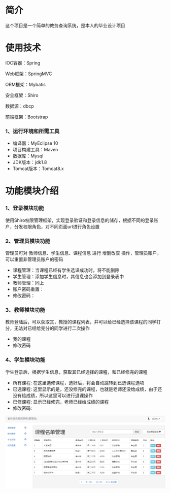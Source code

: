 # 简介
这个项目是一个简单的教务查询系统，是本人的毕业设计项目

# 使用技术
IOC容器：Spring

Web框架：SpringMVC

ORM框架：Mybatis

安全框架：Shiro

数据源：dbcp

前端框架：Bootstrap


### 1、运行环境和所需工具
* 编译器：MyEclipse 10
* 项目构建工具：Maven
* 数据库：Mysql
* JDK版本：jdk1.8
* Tomcat版本：Tomcat8.x

# 功能模块介绍
### 1、登录模块功能
使用Shiro权限管理框架，实现登录验证和登录信息的储存，根据不同的登录账户，分发权限角色，对不同页面url进行角色设置
### 2、管理员模块功能
管理员可对 教师信息、学生信息、课程信息 进行 增删改查 操作，管理员账户，可以重置非管理员账户的密码
* 课程管理：当课程已经有学生选课成功时，将不能删除
* 学生管理：添加学生信息时，其信息也会添加到登录表中
* 教师管理：同上
* 账户密码重置：
* 修改密码：

### 3、教师模块功能
教师登陆后，可以获取其，教授的课程列表，并可以给已经选择该课程的同学打分，无法对已经给完分的同学进行二次操作
* 我的课程
* 修改密码

### 4、学生模块功能
学生登录后，根据学生信息，获取其已经选择的课程，和已经修完的课程
* 所有课程: 在这里选修课程，选好后，将会自动跳转到已选课程选项
* 已选课程: 这里显示的是，还没修完的课程，也就是老师还没给成绩，由于还没有给成绩，所以这里可以进行退课操作
* 已修课程: 显示已经修完，老师已经给成绩的课程
* 修改密码:

![image](https://github.com/lllovehurts/universitymanager/blob/master/img/QQ%E6%88%AA%E5%9B%BE20180225164249.png?raw=true)
